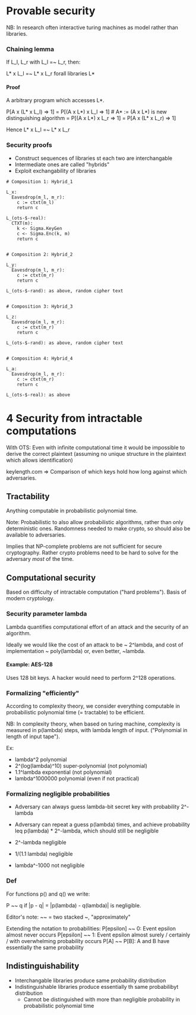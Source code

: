 # Provable security

NB: In research often interactive turing machines as model rather than libraries.

### Chaining lemma

If L_l, L_r with L_l =~ L_r, then:

L* x L_l =~ L* x L_r forall libraries L*

#### Proof

A arbitrary program which accesses L*.

P[A x (L* x L_l) => 1] = P[(A x L*) x L_l => 1] # A* := (A x L*) is new distinguishing algorithm
                       = P[(A x L*) x L_r => 1]
                       = P[A x (L* x L_r) => 1]

Hence L* x L_l =~ L* x L_r

### Security proofs

- Construct sequences of libraries st each two are interchangable
- Intermediate ones are called "hybrids"
- Exploit exchangability of libraries

```
# Composition 1: Hybrid_1

L_x:
  Eavesdrop(m_l, m_r):
    c := ctxt(m_l)
    return c

L_(ots-$-real):
  CTXT(m):
    k <- Sigma.KeyGen
    c <- Sigma.Enc(k, m)
    return c


# Composition 2: Hybrid_2

L_y:
  Eavesdrop(m_l, m_r):
    c := ctxt(m_r)
    return c

L_(ots-$-rand): as above, random cipher text


# Composition 3: Hybrid_3

L_z:
  Eavesdrop(m_l, m_r):
    c := ctxt(m_r)
    return c

L_(ots-$-rand): as above, random cipher text


# Composition 4: Hybrid_4

L_a:
  Eavesdrop(m_l, m_r):
    c := ctxt(m_r)
    return c

L_(ots-$-real): as above
```

# 4 Security from intractable computations

With OTS: Even with infinite computational time it would be impossible to
derive the correct plaintext (assuming no unique structure in the plaintext
which allows identification)

keylength.com => Comparison of which keys hold how long against which adversaries.

## Tractability

Anything computable in probabilistic polynomial time.

Note: Probabilistic to also allow probabilistic algorithms, rather than only
deterministic ones. Randomness needed to make crypto, so should also be
available to adversaries.

Implies that NP-complete problems are not sufficient for secure cryptography.
Rather crypto problems need to be hard to solve for the adversary *most* of the
time.

## Computational security

Based on difficulty of intractable computation ("hard problems"). Basis of
modern cryptology.

### Security parameter lambda

Lambda quantifies computational effort of an attack and the security of an
algorithm.

Ideally we would like the cost of an attack to be ~ 2^lambda, and cost of
implementation ~ poly(lambda) or, even better, ~lambda.

#### Example: AES-128

Uses 128 bit keys. A hacker would need to perform 2^128 operations.

### Formalizing "efficiently"

According to complexity theory, we consider everything computable in
probabilistic polynomial time (= tractable) to be efficient.

NB: In complexity theory, when based on turing machine, complexity is measured
in p(lambda) steps, with lambda length of input. ("Polynomial in length of
input tape").

Ex:
  - lambda^2 polynomial
  - 2^(log(lambda)^10) super-polynomial (not polynomial)
  - 1.1^lambda exponential (not polynomial)
  - lambda^1000000 polynomial (even if not practical)

### Formalizing negligible probabilities

- Adversary can always guess lambda-bit secret key with probability 2^-lambda
- Adversary can repeat a guess p(lambda) times, and achieve probability leq
  p(lambda) * 2^-lambda, which should still be negligible

- 2^-lambda negligible
- 1/(1.1 lambda) negligible
- lambda^-1000 not negligible

### Def

For functions p() and q() we write:

P ~~ q if |p - q| = |p(lambda) - q(lambda)| is negligible.

Editor's note: ~~ = two stacked ~, "approximately"

Extending the notation to probabilities:
P[epsilon] ~~ 0: Event epsilon almost never occurs
P[epsilon] ~~ 1: Event epsilon almost surely / certainly / with overwhelming probability occurs
P[A] ~~ P[B]: A and B have essentially the same probability

## Indistinguishability

- Interchangable libraries produce same probability distribution
- Indistinguishable libraries produce essentially th same probabilibyt distribution
  - Cannot be distinguished with more than negligible probability in probabilistic polynomial time
